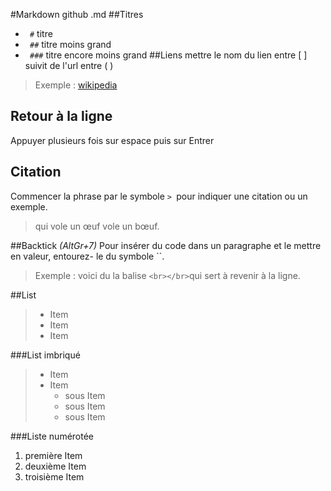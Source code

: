 #Markdown github .md
##Titres
* ``` #``` titre
* ``` ##``` titre moins grand
* ``` ###``` titre encore moins grand
##Liens
mettre le nom du lien entre  [ ] suivit de l'url entre ( )   
>Exemple : [wikipedia ](https://fr.wikipedia.org) 


## Retour à la ligne 

Appuyer plusieurs fois sur espace puis sur Entrer   

## Citation 
Commencer la phrase par le symbole `> `pour indiquer une citation ou un exemple.
>qui vole un œuf vole un bœuf.

##Backtick _(AltGr+7)_
Pour insérer du code dans un paragraphe et le mettre en valeur, entourez- le du symbole ``. 
>Exemple : voici du la balise `<br></br>`qui sert à revenir à la ligne.

##List
>* Item
>* Item
>* Item

###List imbriqué

>* Item
>* Item
>   * sous Item
>   * sous Item
>   * sous Item
    

###Liste numérotée
1. première Item
2. deuxième Item
3. troisième Item

